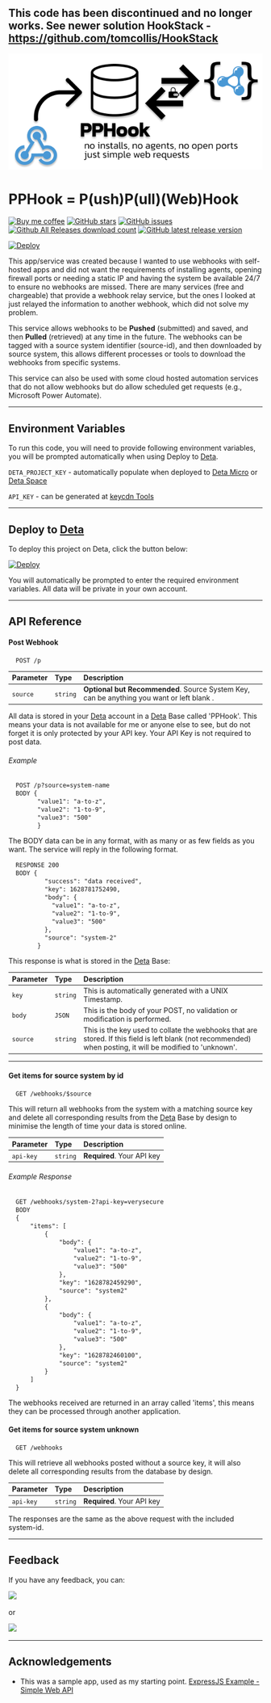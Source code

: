 ## This code has been discontinued and no longer works. See newer solution HookStack - https://github.com/tomcollis/HookStack

![PPHook](https://github.com/tomcollis/PPHook/blob/main/img/PPHook-Banner.png?raw=true)

# PPHook = **P**(ush)**P**(ull)(Web)**Hook**
[![Buy me coffee](https://img.shields.io/badge/Buy%20me%20-coffee!-orange.svg?logo=buy-me-a-coffee&color=795548)](https://paypal.me/TomCollisUK/2)
[![GitHub stars](https://img.shields.io/github/stars/tomcollis/PPHook)](https://github.com/tomcollis/PPHook/stargazers)
[![GitHub issues](https://img.shields.io/github/issues/tomcollis/PPHook)](https://github.com/tomcollis/PPHook/issues)
[![Github All Releases download count](https://img.shields.io/github/downloads/tomcollis/PPHook/total.svg?style=flat)](https://github.com/tomcollis/PPHook/releases/latest)
[![GitHub latest release version](https://img.shields.io/github/v/release/tomcollis/PPHook.svg?style=flat)](https://github.com/tomcollis/PPHook/releases/latest)

[![Deploy](https://button.deta.dev/1/svg)](https://go.deta.dev/deploy)

This app/service was created because I wanted to use webhooks with self-hosted apps and did not want the requirements of installing agents, opening firewall ports or needing a static IP and having the system be available 24/7 to ensure no webhooks are missed. There are many services (free and chargeable) that provide a webhook relay service, but the ones I looked at just relayed the information to another webhook, which did not solve my problem.

This service allows webhooks to be **Pushed** (submitted) and saved, and then **Pulled** (retrieved) at any time in the future. The webhooks can be tagged with a source system identifier (source-id), and then downloaded by source system, this allows different processes or tools to download the webhooks from specific systems.

This service can also be used with some cloud hosted automation services that do not allow webhooks but do allow scheduled get requests (e.g., Microsoft Power Automate).

___
## Environment Variables

To run this code, you will need to provide following environment variables, you will be prompted automatically when using Deploy to [Deta](https://www.deta.sh/).

`DETA_PROJECT_KEY` - automatically populate when deployed to [Deta Micro](https://www.deta.sh/) or [Deta Space](https://deta.space/)

`API_KEY` - can be generated at [keycdn Tools](https://tools.keycdn.com/sha256-online-generator)

___
## Deploy to [Deta](https://www.deta.sh/)

To deploy this project on Deta, click the button below:

[![Deploy](https://button.deta.dev/1/svg)](https://go.deta.dev/deploy)

You will automatically be prompted to enter the required environment variables.
All data will be private in your own account.

___
## API Reference

#### Post Webhook

```http
  POST /p
```

| Parameter | Type     | Description                |
| :-------- | :------- | :------------------------- |
| `source` | `string` | **Optional but Recommended**. Source System Key, can be anything you want or left blank .|

All data is stored in your [Deta](https://www.deta.sh/) account in a [Deta](https://www.deta.sh/) Base called 'PPHook'. This means your data is not available for me or anyone else to see, but do not forget it is only protected by your API key. Your API Key is not required to post data.

###### Example

```http
  POST /p?source=system-name
  BODY {
        "value1": "a-to-z",
        "value2": "1-to-9",
        "value3": "500"
        }
```

The BODY data can be in any format, with as many or as few fields as you want. The service will reply in the following format.

```http
  RESPONSE 200
  BODY {
          "success": "data received",
          "key": 1628781752490,
          "body": {
            "value1": "a-to-z",
            "value2": "1-to-9",
            "value3": "500"
          },
          "source": "system-2"
        }
```
This response is what is stored in the [Deta](https://www.deta.sh/) Base:

| Parameter | Type     | Description                |
| :-------- | :------- | :------------------------- |
| `key`     | `string` | This is automatically generated with a UNIX Timestamp. |
| `body`    | `JSON`   | This is the body of your POST, no validation or modification is performed. |
| `source`  | `string` | This is the key used to collate the webhooks that are stored. If this field is left blank (not recommended) when posting, it will be modified to 'unknown'. |

___

#### Get items for source system by id

```http
  GET /webhooks/$source
```
This will return all webhooks from the system with a matching source key and delete all corresponding results from the [Deta](https://www.deta.sh/) Base by design to minimise the length of time your data is stored online.

| Parameter | Type     | Description                |
| :-------- | :------- | :------------------------- |
| `api-key` | `string` | **Required**. Your API key |

###### Example Response

```http
  GET /webhooks/system-2?api-key=verysecure
  BODY
  {
      "items": [
          {
              "body": {
                  "value1": "a-to-z",
                  "value2": "1-to-9",
                  "value3": "500"
              },
              "key": "1628782459290",
              "source": "system2"
          },
          {
              "body": {
                  "value1": "a-to-z",
                  "value2": "1-to-9",
                  "value3": "500"
              },
              "key": "1628782460100",
              "source": "system2"
          }
      ]
  }
```

The webhooks received are returned in an array called 'items', this means they can be processed through another application.

#### Get items for source system unknown

```http
  GET /webhooks
```
This will retrieve all webhooks posted without a source key, it will also delete all corresponding results from the database by design.

| Parameter | Type     | Description                |
| :-------- | :------- | :------------------------- |
| `api-key` | `string` | **Required**. Your API key |

The responses are the same as the above request with the included system-id.

___
## Feedback

If you have any feedback, you can:

[![](https://img.shields.io/static/v1?label=Message%20on&message=Telegram&color=27A7E7&logo=telegram&style=for-the-badge)](https://t.me/tomcollis)

or

[![](https://img.shields.io/static/v1?label=Create%20New&message=Issue&color=4EC820&logo=github&style=for-the-badge)](https://github.com/tomcollis/PPHook/issues)

___
## Acknowledgements
 - This was a sample app, used as my starting point. [ExpressJS Example - Simple Web API](https://github.com/expressjs/express/blob/28db2c2c5cf992c897d1fbbc6b119ee02fe32ab1/examples/web-service/index.js)
